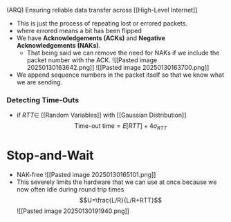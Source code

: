 (ARQ) Ensuring reliable data transfer across [[High-Level Internet]]
- This is just the process of repeating lost or errored packets.
- where errored means a bit has been flipped
- We have **Acknowledgements (ACKs)** and **Negative Acknowledgements (NAKs)**.
	- That being said we can remove the need for NAKs if we include the packet number with the ACK.
![[Pasted image 20250130163642.png]]
![[Pasted image 20250130163700.png]]
- We append sequence numbers in the packet itself so that we know what we are sending.
### Detecting Time-Outs
- if $RTT\in$ [[Random Variables]] with [[Gaussian Distribution]]$$\text{Time-out time}=E[RTT]+4\sigma_{RTT}$$
# Stop-and-Wait
- NAK-free
![[Pasted image 20250130165101.png]]
- This severely limits the hardware that we can use at once because we now often idle during round trip times$$U=\frac{L/R}{L/R+RTT}$$
![[Pasted image 20250130191940.png]]
